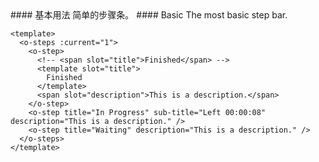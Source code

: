 <cn>
#### 基本用法
简单的步骤条。
</cn>

<us>
#### Basic
The most basic step bar.
</us>

```vue
<template>
  <o-steps :current="1">
    <o-step>
      <!-- <span slot="title">Finished</span> -->
      <template slot="title">
        Finished
      </template>
      <span slot="description">This is a description.</span>
    </o-step>
    <o-step title="In Progress" sub-title="Left 00:00:08" description="This is a description." />
    <o-step title="Waiting" description="This is a description." />
  </o-steps>
</template>
```
